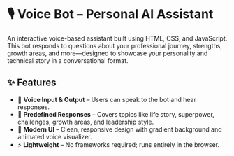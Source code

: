 # 🎙️ Voice Bot – Personal AI Assistant

An interactive voice-based assistant built using HTML, CSS, and JavaScript. This bot responds to questions about your professional journey, strengths, growth areas, and more—designed to showcase your personality and technical story in a conversational format.

## ✨ Features

- 🎤 **Voice Input & Output** – Users can speak to the bot and hear responses.
- 💬 **Predefined Responses** – Covers topics like life story, superpower, challenges, growth areas, and leadership style.
- 🎨 **Modern UI** – Clean, responsive design with gradient background and animated voice visualizer.
- ⚡ **Lightweight** – No frameworks required; runs entirely in the browser.


